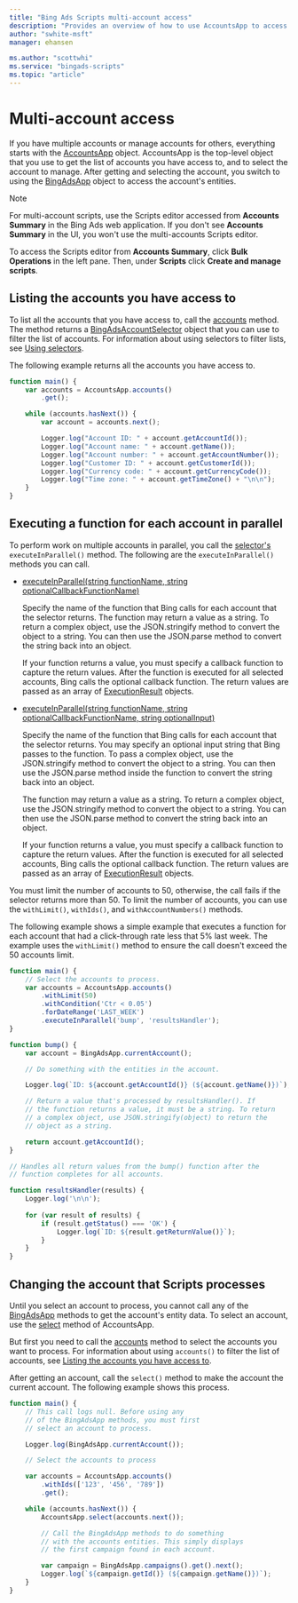 ```yaml
---
title: "Bing Ads Scripts multi-account access"
description: "Provides an overview of how to use AccountsApp to access the accounts you can manage on behalf of others."
author: "swhite-msft"
manager: ehansen

ms.author: "scottwhi"
ms.service: "bingads-scripts"
ms.topic: "article"
---
```


# Multi-account access

If you have multiple accounts or manage accounts for others, everything starts with the [AccountsApp](../reference/AccountsApp.md) object. AccountsApp is the top-level object that you use to get the list of accounts you have access to, and to select the account to manage. After getting and selecting the account, you switch to using the [BingAdsApp](../reference/BingAdsApp.md) object to access the account's entities.

> [!NOTE]
> For multi-account scripts, use the Scripts editor accessed from **Accounts Summary** in the Bing Ads web application. If you don't see **Accounts Summary** in the UI, you won't use the multi-accounts Scripts editor.
>
> To access the Scripts editor from **Accounts Summary**, click **Bulk Operations** in the left pane. Then, under **Scripts** click **Create and manage scripts**.


## Listing the accounts you have access to

To list all the accounts that you have access to, call the [accounts](../reference/AccountsApp.md#accounts) method. The method returns a [BingAdsAccountSelector](../reference/BingAdsAccountSelector.md) object that you can use to filter the list of accounts. For information about using selectors to filter lists, see [Using selectors](../concepts/selectors.md).

The following example returns all the accounts you have access to.

```javascript
function main() {
    var accounts = AccountsApp.accounts()
        .get();

    while (accounts.hasNext()) {
        var account = accounts.next();

        Logger.log("Account ID: " + account.getAccountId());
        Logger.log("Account name: " + account.getName());
        Logger.log("Account number: " + account.getAccountNumber());
        Logger.log("Customer ID: " + account.getCustomerId());
        Logger.log("Currency code: " + account.getCurrencyCode());
        Logger.log("Time zone: " + account.getTimeZone() + "\n\n");
    }
}
```

## Executing a function for each account in parallel

To perform work on multiple accounts in parallel, you call the [selector's](../reference/BingAdsAccountSelector.md) `executeInParallel()` method. The following are the `executeInParallel()` methods you can call.

- [executeInParallel(string functionName, string optionalCallbackFunctionName)](../reference/BingAdsAccountSelector.md#executeinparallel-string-functionname-string-optionalcallbackfunctionname-)  
  
  Specify the name of the function that Bing calls for each account that the selector returns. The function may return a value as a string. To return a complex object, use the JSON.stringify method to convert the object to a string. You can then use the JSON.parse method to convert the string back into an object. 
  
  If your function returns a value, you must specify a callback function to capture the return values. After the function is executed for all selected accounts, Bing calls the optional callback function. The return values are passed as an array of [ExecutionResult](../reference/ExecutionResult.md) objects.   
  
- [executeInParallel(string functionName, string optionalCallbackFunctionName, string optionalInput)](../reference/BingAdsAccountSelector.md#executeinparallel-string-functionname-string-optionalcallbackfunctionname-string-optionalinput-)
  
  Specify the name of the function that Bing calls for each account that the selector returns. You may specify an optional input string that Bing passes to the function. To pass a complex object, use the JSON.stringify method to convert the object to a string. You can then use the JSON.parse method inside the function to convert the string back into an object.
  
  The function may return a value as a string. To return a complex object, use the JSON.stringify method to convert the object to a string. You can then use the JSON.parse method to convert the string back into an object. 
  
  If your function returns a value, you must specify a callback function to capture the return values. After the function is executed for all selected accounts, Bing calls the optional callback function. The return values are passed as an array of [ExecutionResult](../reference/ExecutionResult.md) objects.   
  

You must limit the number of accounts to 50, otherwise, the call fails if the selector returns more than 50. To limit the number of accounts, you can use the `withLimit()`, `withIds()`, and `withAccountNumbers()` methods.

The following example shows a simple example that executes a function for each account that had a click-through rate less that 5% last week. The example uses the `withLimit()` method to ensure the call doesn't exceed the 50 accounts limit.

```javascript
function main() {
    // Select the accounts to process.
    var accounts = AccountsApp.accounts()
        .withLimit(50) 
        .withCondition('Ctr < 0.05')
        .forDateRange('LAST_WEEK')
        .executeInParallel('bump', 'resultsHandler');
}

function bump() {
    var account = BingAdsApp.currentAccount();

    // Do something with the entities in the account.

    Logger.log(`ID: ${account.getAccountId()} (${account.getName()})`);

    // Return a value that's processed by resultsHandler(). If 
    // the function returns a value, it must be a string. To return
    // a complex object, use JSON.stringify(object) to return the 
    // object as a string.

    return account.getAccountId();
}

// Handles all return values from the bump() function after the 
// function completes for all accounts.

function resultsHandler(results) {
    Logger.log('\n\n');
    
    for (var result of results) {
        if (result.getStatus() === 'OK') {
            Logger.log(`ID: ${result.getReturnValue()}`);
        }
    }
}
```

## Changing the account that Scripts processes

Until you select an account to process, you cannot call any of the [BingAdsApp](../reference/BingAdsApp.md) methods to get the account's entity data. To select an account, use the [select](../reference/AccountsApp.md#select-bingadsaccount-account-) method of AccountsApp. 

But first you need to call the [accounts](../reference/AccountsApp.md#accounts) method to select the accounts you want to process. For information about using `accounts()` to filter the list of accounts, see [Listing the accounts you have access to](#listing-the-accounts-you-have-access-to).

After getting an account, call the `select()` method to make the account the current account. The following example shows this process.

```javascript
function main() {
    // This call logs null. Before using any
    // of the BingAdsApp methods, you must first
    // select an account to process.

    Logger.log(BingAdsApp.currentAccount());

    // Select the accounts to process

    var accounts = AccountsApp.accounts()
        .withIds(['123', '456', '789'])
        .get();

    while (accounts.hasNext()) {
        AccountsApp.select(accounts.next());

        // Call the BingAdsApp methods to do something
        // with the accounts entities. This simply displays
        // the first campaign found in each account.

        var campaign = BingAdsApp.campaigns().get().next();
        Logger.log(`${campaign.getId()} (${campaign.getName()})`);
    }
}
```

